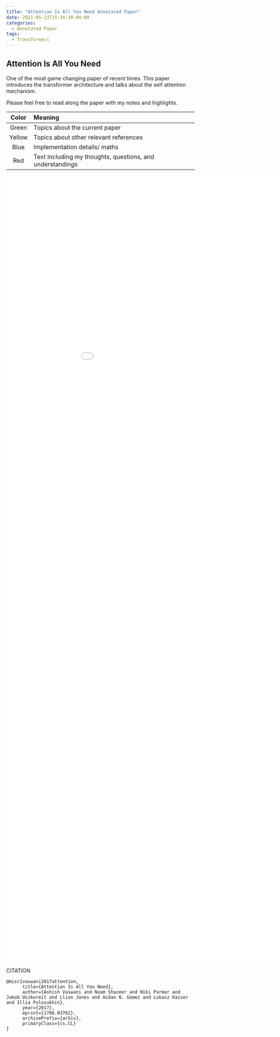 ```yaml
---
title: "Attention Is All You Need Annotated Paper"
date: 2021-05-23T15:34:30-04:00
categories:
  - Annotated Paper
tags:
  - Transformers
---
```


## Attention Is All You Need ##

One of the most game changing paper of recent times. This paper introduces the transformer architecture and talks about the self attention mechanism.


Please feel free to read along the paper with my notes and highlights.

| Color | Meaning |
| :---: | :--- | 
| Green | Topics about the current paper |
| Yellow | Topics about other relevant references |
| Blue | Implementation details/ maths |
| Red | Text including my thoughts, questions, and understandings | 

<embed src="/assets/pdfs/attention_is_all_you_need.pdf" width="1000px" height="2100px" />

<br>

CITATION
```
@misc{vaswani2017attention,
      title={Attention Is All You Need}, 
      author={Ashish Vaswani and Noam Shazeer and Niki Parmar and Jakob Uszkoreit and Llion Jones and Aidan N. Gomez and Lukasz Kaiser and Illia Polosukhin},
      year={2017},
      eprint={1706.03762},
      archivePrefix={arXiv},
      primaryClass={cs.CL}
}
```